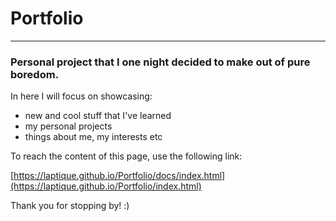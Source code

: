 # Portfolio
_______
### Personal project that I one night decided to make out of pure boredom. 
In here I will focus on showcasing:
- new and cool stuff that I've learned
- my personal projects
- things about me, my interests etc
  
To reach the content of this page, use the following link:

[https://laptique.github.io/Portfolio/docs/index.html](https://laptique.github.io/Portfolio/index.html)


Thank you for stopping by! :) 
